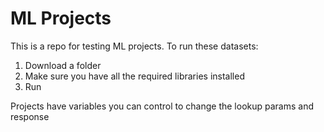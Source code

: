 # ML Projects
This is a repo for testing ML projects. To run these datasets:
  1. Download a folder
  2. Make sure you have all the required libraries installed
  3. Run

Projects have variables you can control to change the lookup params and response

